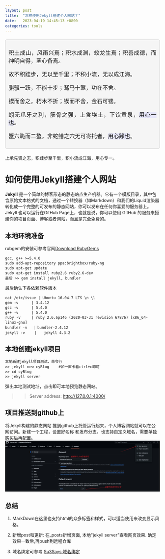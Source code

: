 ```yaml
---
layout: post
title:  "怎样使用Jekyll搭建个人网站？"
date:   2023-04-19 14:45:13 +0800
categories: tools
---
```


<style>  
  /* 可选样式，为名言添加一些基本的样式 */  
  .quote {  
    font-family: 'SimSun', serif; /* 使用常见的中文字体 */  
    font-size: 18px;  
    text-align: justify; /* 两端对齐 */  
    margin: 20px 0; /* 上下外边距 */  
    padding: 10px; /* 内边距 */  
    border: 1px solid #ccc; /* 边框 */  
    border-radius: 5px; /* 边框圆角 */  
    background-color: #f5f5f5; /* 背景色 */  
  }  
  /* 突出显示的样式 */  
  .highlight {  
    background-color: #E6E6FA; /* 黄色背景 */  
    color: black; /* 黑色文本 */  
  }  
</style>  
  
<div class="quote">  
  <p>积土成山，风雨兴焉；积水成渊，蛟龙生焉；积善成德，而神明自得，圣心备焉。</p>  
  <p>故不积跬步，无以至千里；不积小流，无以成江海。</p>  
  <p>骐骥一跃，不能十步；驽马十驾，功在不舍。</p>  
  <p>锲而舍之，朽木不折；锲而不舍，金石可镂。</p>  
  <p>蚓无爪牙之利，筋骨之强，上食埃土，下饮黄泉，<mark class="highlight">用心一也</mark>。</p>  
  <p>蟹六跪而二螯，非蛇鳝之穴无可寄托者，<mark class="highlight">用心躁也</mark>。</p>  
</div>  

<p>上承先贤之志，积跬步至千里，积小流成江海，用心专一。</p>  

<h1> 如何使用Jekyll搭建个人网站 </h1>

**Jekyll** 是一个简单的博客形态的静态站点生产机器。它有一个模版目录，其中包含原始文本格式的文档，通过一个转换器（如Markdown）和我们的Liquid渲染器转化成一个完整的可发布的静态网站，你可以发布在任何你喜爱的服务器上。Jekyll 也可以运行在GitHub Page上，也就是说，你可以使用 GitHub 的服务来搭建你的项目页面、博客或者网站，而且是完全免费的。

<h2> 本地环境准备 </h2>

rubgem的安装可参考官网[Download RubyGems](https://rubygems.org/pages/download)
```
gcc, g++ >=5.4.0
sudo add-apt-repository ppa:brightbox/ruby-ng
sudo apt-get update
sudo apt-get install ruby2.6 ruby2.6-dev
最后 >> gem install jekyll, bundler
```

最后确认下各依赖软件版本
```text
cat /etc/issue | Ubuntu 16.04.7 LTS \n \l
gem -v      | 3.4.12
gcc -v      | 5.4.0
g++ -v      | 5.4.0
ruby -v     | ruby 2.6.6p146 (2020-03-31 revision 67876) [x86_64-linux-gnu]
bundler -v　 | bundler-2.4.12
jekyll -v　　 |　　jekyll 4.3.2
```

<h2> 本地创建jekyll项目 </h2>

```
本地新建jekyll项目测试，命令行
>> jekyll new cyBlog　　 #如一直卡着ctrl+c即可
>> cd cyBlog
>> jekyll server
```
弹出本地测试地址，点击即可本地预览静态网站。
>> Server address: http://127.0.0.1:4000/

<h2> 项目推送到github上 </h2>
将Jekyll构建的静态网站 推到github上托管运行起来，个人博客网站就可以在公网访问。新建一个工程，设置好名称
和发布分支。也支持自定义域名，需要单独购买后再配置。

<div style="text-align: center;">  
    <img src="https://github.com/chenyangMl/chenyangml.github.io/blob/main/_posts/2023-04-19-welcome-to-jekyll/github_pages.jpg" style="display: block;">  
</div>



<h2> 总结</h2>

1. MarkDown在这里也支持html的众多标签和样式，可以适当使用来改变显示风格。

2. 新增post和更新: 在_posts新增页面, 本地"jekyll server"查看网页效果. 确定效果一致后,再push到远程仓库

3. 域名绑定可参考 [Su3Says:域名绑定](https://zhuanlan.zhihu.com/p/671540743)